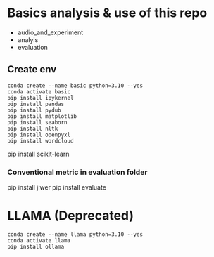 # Basics analysis & use of this repo
- audio_and_experiment
- analyis
- evaluation

## Create env

```
conda create --name basic python=3.10 --yes
conda activate basic
pip install ipykernel
pip install pandas
pip install pydub
pip install matplotlib
pip install seaborn
pip install nltk
pip install openpyxl
pip install wordcloud
```

pip install scikit-learn
### Conventional metric in evaluation folder
pip install jiwer
pip install evaluate


# LLAMA (Deprecated)

```
conda create --name llama python=3.10 --yes
conda activate llama
pip install ollama
```